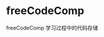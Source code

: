 <!--
 * Description:
 * Author:LinJ
 * Date:2021-10-26 21:25:33
 * LastEditors:LinJ
 * LastEditTime:2021-10-26 21:25:33
-->
# freeCodeComp
 freeCodeComp 学习过程中的代码存储
